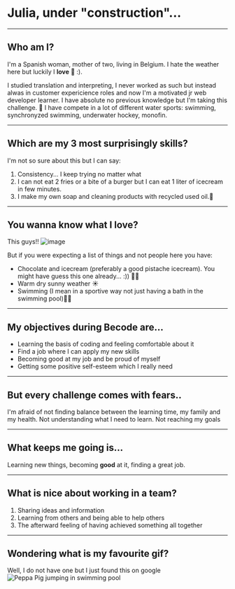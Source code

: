 

# Julia, under "construction"... 
_________

## Who am I?
I'm a Spanish woman, mother of two, living in Belgium.
I hate the weather here but luckily I **love** 🍫 :). 

I studied translation and interpreting,  I never worked as such but instead alwas in customer expericience roles and now I'm a motivated jr web developer learner.
I have absolute no previous knowledge but I'm taking this challenge. 💪
I have compete in a lot of different water sports: swimming, synchronyzed swimming, underwater hockey, monofin.
________

## Which are my 3 most surprisingly skills?

I'm not so sure about this but I can say:
1. Consistency... I keep trying no matter what
2. I can not eat 2 fries or a bite of a burger but I can eat 1 liter of icecream in few minutes. 
3. I make my own soap and cleaning products with recycled used oil.🧼
_________

## You wanna know what I love?

This guys!! 
![image](https://github.com/JuliaBonGon/About-me-Markdown-exercise-/assets/173886719/289b4a9a-d3c5-4e88-b264-d9c0f40188c4)

But if you were expecting a list of things and not people here you have:
- Chocolate and icecream (preferably a good pistache icecream). You might have guess this one already... :)) 🍦🍫
- Warm dry sunny weather ☀️
- Swimming (I mean in a sportive way not just having a bath in the swimming pool)🏊‍♀️
______

## My objectives during Becode are...

- Learning the basis of coding and feeling comfortable about it
- Find a job where I can apply my new skills
- Becoming good at my job and be proud of myself
- Getting some positive self-esteem which I really need
_____

## But every challenge comes with fears..

I'm afraid of not finding balance between the learning time, my family and my health.
Not understanding what I need to learn.
Not reaching my goals
_____

## What keeps me going is...

Learning new things, becoming **good** at it, finding a great job.
_____

## What is nice about working in a team?

1. Sharing ideas and information
2. Learning from others and being able to help others
3. The afterward feeling of having achieved something all together
____

## Wondering what is my favourite gif?

Well, I do not have one but I just found this on google
![Peppa Pig jumping in swimming pool](https://i.giphy.com/SUbYGyL0tlTtzglUps.webp)
